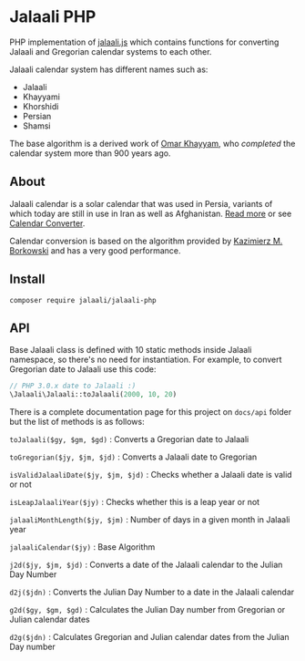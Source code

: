 # Jalaali PHP

PHP implementation of [jalaali.js](https://github.com/jalaali/jalaali-js) which contains functions for converting Jalaali and Gregorian calendar systems to each other.

Jalaali calendar system has different names such as:

- Jalaali
- Khayyami
- Khorshidi
- Persian
- Shamsi

The base algorithm is a derived work of [Omar Khayyam](https://en.wikipedia.org/wiki/Omar_Khayy%C3%A1m), who _completed_ the calendar system more than 900 years ago.

## About

Jalaali calendar is a solar calendar that was used in Persia, variants of which today are still in use in Iran as well as Afghanistan. [Read more](http://en.wikipedia.org/wiki/Jalali_calendar) or see [Calendar Converter](http://www.fourmilab.ch/documents/calendar/).

Calendar conversion is based on the algorithm provided by [Kazimierz M. Borkowski](http://www.astro.uni.torun.pl/~kb/Papers/EMP/PersianC-EMP.htm) and has a very good performance.

## Install

`composer require jalaali/jalaali-php`

## API

Base Jalaali class is defined with 10 static methods inside Jalaali namespace, so there's no need for instantiation. For example, to convert Gregorian date to Jalaali use this code:

```php
// PHP 3.0.x date to Jalaali :)
\Jalaali\Jalaali::toJalaali(2000, 10, 20)
```

There is a complete documentation page for this project on `docs/api` folder but the list of methods is as follows:

`toJalaali($gy, $gm, $gd)` : Converts a Gregorian date to Jalaali

`toGregorian($jy, $jm, $jd)` : Converts a Jalaali date to Gregorian

`isValidJalaaliDate($jy, $jm, $jd)` : Checks whether a Jalaali date is valid or not

`isLeapJalaaliYear($jy)` : Checks whether this is a leap year or not

`jalaaliMonthLength($jy, $jm)` : Number of days in a given month in Jalaali year

`jalaaliCalendar($jy)` : Base Algorithm

`j2d($jy, $jm, $jd)` : Converts a date of the Jalaali calendar to the Julian Day Number

`d2j($jdn)` : Converts the Julian Day Number to a date in the Jalaali calendar

`g2d($gy, $gm, $gd)` : Calculates the Julian Day number from Gregorian or Julian calendar dates

`d2g($jdn)` : Calculates Gregorian and Julian calendar dates from the Julian Day number
